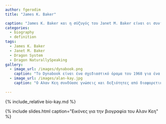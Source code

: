 ```yaml
---
author: fgerodim
title: "James K. Baker"

caption: "James K. Baker και η σύζυγός του Janet M. Baker είναι οι συνιδρυτές του Dragon Systems. Σε αυτούς οφείλεται η δημιουργία του Dragon NaturallySpeaking. James Baker είναι ειδικός στην τεχνολογία αναγνώρισης φωνής και  διακεκριμένος καθηγητής στο Carnegie Mellon University. Από τον Ιούνιο του 2007 εως το 2009 Baker υπηρέτησε ως Διευθυντής Έρευνας στο Center of Excellence in Human Language στο Johns Hopkins University."
categories:
  - biography
  - definition
tags:
  - James K. Baker
  - Janet M. Baker
  - Dragon System
  - Dragon NaturallySpeaking
gallery:
  - image_url: /images/dynabook.png
    caption: "Το Dynabook είναι ένα σχεδιαστικό όραμα του 1968 για ένα φορητό υπολογιστή τύπου τάμπλετ από τον Alan Kay που απευθύνεται σε παιδιά και μπορεί να προγραμματιστεί με στόχο την προσωπική έκφραση και την επεξεργασία της πληροφορίας"
  - image_url: /images/alan-kay.jpg
    caption: "Ο Αλαν Κεη συνδύασε γνώσεις και δεξιότητες από διαφορετικές περιοχές όπως οι υπολογιστές και τα μουσικά όργανα και έτσι μπόρεσε να φανταστεί τον υπολογιστή περισσότερο ως ένα μέσο επικοινωνίας και έκφρασης παρά ως ένα απλό εργαλείο."
 
---
```


{% include_relative bio-kay.md %}

{% include slides.html caption="Εικόνες για την βιογραφία του Αλαν Κεη" %}

